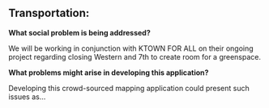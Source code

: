 ## Transportation:
**What social problem is being addressed?**

We will be working in conjunction with KTOWN FOR ALL on their ongoing project regarding closing Western and 7th to create room for a greenspace.

**What problems might arise in developing this application?**

Developing this crowd-sourced mapping application could present such issues as...

